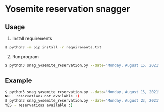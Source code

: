 # Yosemite reservation snagger

## Usage
1. Install requirements
```sh
$ python3 -m pip install -r requirements.txt
```
2. Run program
```sh
$ python3 snag_yosemite_reservation.py --date="Monday, August 16, 2021"
```

## Example
```sh
$ python3 snag_yosemite_reservation.py --date="Monday, August 16, 2021" 
NO - reservations not available :(
$ python3 snag_yosemite_reservation.py --date="Monday, August 23, 2021"
YES - reservations available :)
```
